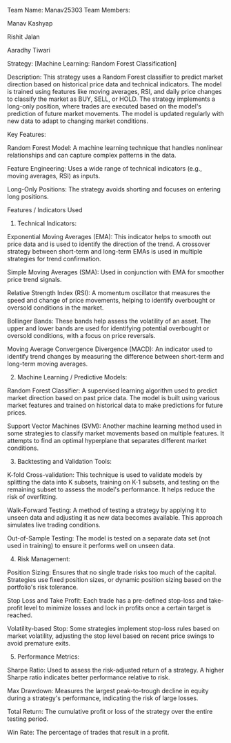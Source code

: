 Team Name: Manav25303
Team Members: 

Manav Kashyap

Rishit Jalan

Aaradhy Tiwari



Strategy: [Machine Learning: Random Forest Classification]

Description: This strategy uses a Random Forest classifier to predict market direction based on historical price data and technical indicators. The model is trained using features like moving averages, RSI, and daily price changes to classify the market as BUY, SELL, or HOLD. The strategy implements a long-only position, where trades are executed based on the model's prediction of future market movements. The model is updated regularly with new data to adapt to changing market conditions.

Key Features:

Random Forest Model: A machine learning technique that handles nonlinear relationships and can capture complex patterns in the data.

Feature Engineering: Uses a wide range of technical indicators (e.g., moving averages, RSI) as inputs.

Long-Only Positions: The strategy avoids shorting and focuses on entering long positions.

Features / Indicators Used
1. Technical Indicators:

Exponential Moving Averages (EMA): This indicator helps to smooth out price data and is used to identify the direction of the trend. A crossover strategy between short-term and long-term EMAs is used in multiple strategies for trend confirmation.

Simple Moving Averages (SMA): Used in conjunction with EMA for smoother price trend signals.

Relative Strength Index (RSI): A momentum oscillator that measures the speed and change of price movements, helping to identify overbought or oversold conditions in the market.

Bollinger Bands: These bands help assess the volatility of an asset. The upper and lower bands are used for identifying potential overbought or oversold conditions, with a focus on price reversals.

Moving Average Convergence Divergence (MACD): An indicator used to identify trend changes by measuring the difference between short-term and long-term moving averages.

2. Machine Learning / Predictive Models:

Random Forest Classifier: A supervised learning algorithm used to predict market direction based on past price data. The model is built using various market features and trained on historical data to make predictions for future prices.

Support Vector Machines (SVM): Another machine learning method used in some strategies to classify market movements based on multiple features. It attempts to find an optimal hyperplane that separates different market conditions.

3. Backtesting and Validation Tools:

K-fold Cross-validation: This technique is used to validate models by splitting the data into K subsets, training on K-1 subsets, and testing on the remaining subset to assess the model's performance. It helps reduce the risk of overfitting.

Walk-Forward Testing: A method of testing a strategy by applying it to unseen data and adjusting it as new data becomes available. This approach simulates live trading conditions.

Out-of-Sample Testing: The model is tested on a separate data set (not used in training) to ensure it performs well on unseen data.

4. Risk Management:

Position Sizing: Ensures that no single trade risks too much of the capital. Strategies use fixed position sizes, or dynamic position sizing based on the portfolio's risk tolerance.

Stop Loss and Take Profit: Each trade has a pre-defined stop-loss and take-profit level to minimize losses and lock in profits once a certain target is reached.

Volatility-based Stop: Some strategies implement stop-loss rules based on market volatility, adjusting the stop level based on recent price swings to avoid premature exits.

5. Performance Metrics:

Sharpe Ratio: Used to assess the risk-adjusted return of a strategy. A higher Sharpe ratio indicates better performance relative to risk.

Max Drawdown: Measures the largest peak-to-trough decline in equity during a strategy's performance, indicating the risk of large losses.

Total Return: The cumulative profit or loss of the strategy over the entire testing period.

Win Rate: The percentage of trades that result in a profit.

